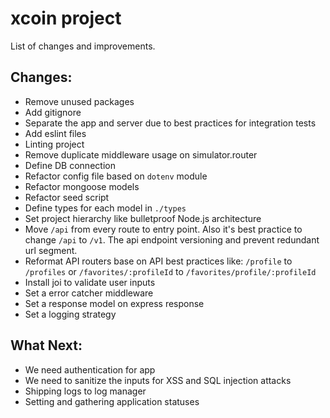 # xcoin project
List of changes and improvements.  

## Changes:
- Remove unused packages
- Add gitignore
- Separate the app and server due to best practices for integration tests
- Add eslint files
- Linting project
- Remove duplicate middleware usage on simulator.router
- Define DB connection
- Refactor config file based on `dotenv` module
- Refactor mongoose models
- Refactor seed script
- Define types for each model in `./types`
- Set project hierarchy like bulletproof Node.js architecture
- Move `/api` from every route to entry point. Also it's best practice to change `/api` to `/v1`. The api endpoint versioning and prevent redundant url segment.
- Reformat API routers base on API best practices like: `/profile` to `/profiles` or  `/favorites/:profileId` to `/favorites/profile/:profileId`
- Install joi to validate user inputs
- Set a error catcher middleware
- Set a response model on express response
- Set a logging strategy

## What Next:
- We need authentication for app
- We need to sanitize the inputs for XSS and SQL injection attacks
- Shipping logs to log manager
- Setting and gathering application statuses
